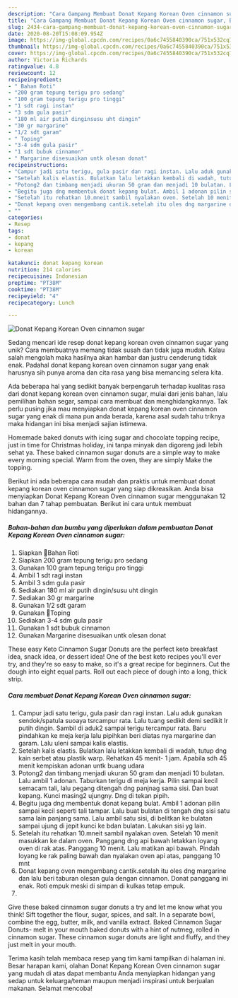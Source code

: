```yaml
---
description: "Cara Gampang Membuat Donat Kepang Korean Oven cinnamon sugar, Bisa Manjain Lidah"
title: "Cara Gampang Membuat Donat Kepang Korean Oven cinnamon sugar, Bisa Manjain Lidah"
slug: 2434-cara-gampang-membuat-donat-kepang-korean-oven-cinnamon-sugar-bisa-manjain-lidah
date: 2020-08-20T15:08:09.954Z
image: https://img-global.cpcdn.com/recipes/0a6c7455840390ca/751x532cq70/donat-kepang-korean-oven-cinnamon-sugar-foto-resep-utama.jpg
thumbnail: https://img-global.cpcdn.com/recipes/0a6c7455840390ca/751x532cq70/donat-kepang-korean-oven-cinnamon-sugar-foto-resep-utama.jpg
cover: https://img-global.cpcdn.com/recipes/0a6c7455840390ca/751x532cq70/donat-kepang-korean-oven-cinnamon-sugar-foto-resep-utama.jpg
author: Victoria Richards
ratingvalue: 4.8
reviewcount: 12
recipeingredient:
- " Bahan Roti"
- "200 gram tepung terigu pro sedang"
- "100 gram tepung terigu pro tinggi"
- "1 sdt ragi instan"
- "3 sdm gula pasir"
- "180 ml air putih dinginsusu uht dingin"
- "30 gr margarine"
- "1/2 sdt garam"
- " Toping"
- "3-4 sdm gula pasir"
- "1 sdt bubuk cinnamon"
- " Margarine disesuaikan untk olesan donat"
recipeinstructions:
- "Campur jadi satu terigu, gula pasir dan ragi instan. Lalu aduk gunakan sendok/spatula suoaya tsrcampur rata. Lalu tuang sedikit demi sedikit Ir putih dingin. Sambil di aduk2 sampai terigu tercampur rata. Baru pindahkan ke meja kerja lalu pipihkan beri diatas nya margarine dan garam. Lalu uleni sampai kalis elastis."
- "Setelah kalis elastis. Bulatkan lalu letakkan kembali di wadah, tutup dng kain serbet atau plastik warp. Rehatkan 45 menit- 1 jam. Apabila sdh 45 menit kempiskan adonan untk buang udara"
- "Potong2 dan timbang menjadi ukuran 50 gram dan menjadi 10 bulatan. Lalu ambil 1 adonan. Taburkan terigu di meja kerja. Pilin sampai kecil semacam tali, lalu pegang ditengah dng panjnag sama sisi. Dan buat kepang. Kunci masing2 ujungny. Dng di tekan pipih."
- "Begitu juga dng membentuk donat kepang bulat. Ambil 1 adonan pilin sampai kecil seperti tali tampar. Lalu buat bulatan di tengah dng sisi satu sama lain panjang sama. Lalu ambil satu sisi, di belitkan ke bulatan sampai ujung di jepit kunci ke bdan bulatan. Lakukan sisi yg lain."
- "Setelah itu rehatkan 10.mneit sambil nyalakan oven. Setelah 10 menit masukkan ke dalam oven. Panggang dng api bawah letakkan loyang oven di rak atas. Panggang 10 menit. Lalu matikan api bawah. Pindah loyang ke rak paling bawah dan nyalakan oven api atas, panggang 10 mnt"
- "Donat kepang oven mengembang cantik.setelah itu oles dng margarine dan lalu beri taburan olesan gula dengan cinnamon. Donat panggang ini enak. Roti empuk meski di simpan di kulkas tetap empuk."
- ""
categories:
- Resep
tags:
- donat
- kepang
- korean

katakunci: donat kepang korean 
nutrition: 214 calories
recipecuisine: Indonesian
preptime: "PT38M"
cooktime: "PT38M"
recipeyield: "4"
recipecategory: Lunch

---
```



![Donat Kepang Korean Oven cinnamon sugar](https://img-global.cpcdn.com/recipes/0a6c7455840390ca/751x532cq70/donat-kepang-korean-oven-cinnamon-sugar-foto-resep-utama.jpg)

Sedang mencari ide resep donat kepang korean oven cinnamon sugar yang unik? Cara membuatnya memang tidak susah dan tidak juga mudah. Kalau salah mengolah maka hasilnya akan hambar dan justru cenderung tidak enak. Padahal donat kepang korean oven cinnamon sugar yang enak harusnya sih punya aroma dan cita rasa yang bisa memancing selera kita.

Ada beberapa hal yang sedikit banyak berpengaruh terhadap kualitas rasa dari donat kepang korean oven cinnamon sugar, mulai dari jenis bahan, lalu pemilihan bahan segar, sampai cara membuat dan menghidangkannya. Tak perlu pusing jika mau menyiapkan donat kepang korean oven cinnamon sugar yang enak di mana pun anda berada, karena asal sudah tahu triknya maka hidangan ini bisa menjadi sajian istimewa.

Homemade baked donuts with icing sugar and chocolate topping recipe, just in time for Christmas holiday, ini tanpa minyak dan digoreng jadi lebih sehat ya. These baked cinnamon sugar donuts are a simple way to make every morning special. Warm from the oven, they are simply Make the topping.


Berikut ini ada beberapa cara mudah dan praktis untuk membuat donat kepang korean oven cinnamon sugar yang siap dikreasikan. Anda bisa menyiapkan Donat Kepang Korean Oven cinnamon sugar menggunakan 12 bahan dan 7 tahap pembuatan. Berikut ini cara untuk membuat hidangannya.

<!--inarticleads1-->

##### Bahan-bahan dan bumbu yang diperlukan dalam pembuatan Donat Kepang Korean Oven cinnamon sugar:

1. Siapkan  🌿Bahan Roti
1. Siapkan 200 gram tepung terigu pro sedang
1. Gunakan 100 gram tepung terigu pro tinggi
1. Ambil 1 sdt ragi instan
1. Ambil 3 sdm gula pasir
1. Sediakan 180 ml air putih dingin/susu uht dingin
1. Sediakan 30 gr margarine
1. Gunakan 1/2 sdt garam
1. Gunakan  🌿Toping
1. Sediakan 3-4 sdm gula pasir
1. Gunakan 1 sdt bubuk cinnamon
1. Gunakan  Margarine disesuaikan untk olesan donat


These easy Keto Cinnamon Sugar Donuts are the perfect keto breakfast idea, snack idea, or dessert idea! One of the best keto recipes you&#39;ll ever try, and they&#39;re so easy to make, so it&#39;s a great recipe for beginners. Cut the dough into eight equal parts. Roll out each piece of dough into a long, thick strip. 

<!--inarticleads2-->

##### Cara membuat Donat Kepang Korean Oven cinnamon sugar:

1. Campur jadi satu terigu, gula pasir dan ragi instan. Lalu aduk gunakan sendok/spatula suoaya tsrcampur rata. Lalu tuang sedikit demi sedikit Ir putih dingin. Sambil di aduk2 sampai terigu tercampur rata. Baru pindahkan ke meja kerja lalu pipihkan beri diatas nya margarine dan garam. Lalu uleni sampai kalis elastis.
1. Setelah kalis elastis. Bulatkan lalu letakkan kembali di wadah, tutup dng kain serbet atau plastik warp. Rehatkan 45 menit- 1 jam. Apabila sdh 45 menit kempiskan adonan untk buang udara
1. Potong2 dan timbang menjadi ukuran 50 gram dan menjadi 10 bulatan. Lalu ambil 1 adonan. Taburkan terigu di meja kerja. Pilin sampai kecil semacam tali, lalu pegang ditengah dng panjnag sama sisi. Dan buat kepang. Kunci masing2 ujungny. Dng di tekan pipih.
1. Begitu juga dng membentuk donat kepang bulat. Ambil 1 adonan pilin sampai kecil seperti tali tampar. Lalu buat bulatan di tengah dng sisi satu sama lain panjang sama. Lalu ambil satu sisi, di belitkan ke bulatan sampai ujung di jepit kunci ke bdan bulatan. Lakukan sisi yg lain.
1. Setelah itu rehatkan 10.mneit sambil nyalakan oven. Setelah 10 menit masukkan ke dalam oven. Panggang dng api bawah letakkan loyang oven di rak atas. Panggang 10 menit. Lalu matikan api bawah. Pindah loyang ke rak paling bawah dan nyalakan oven api atas, panggang 10 mnt
1. Donat kepang oven mengembang cantik.setelah itu oles dng margarine dan lalu beri taburan olesan gula dengan cinnamon. Donat panggang ini enak. Roti empuk meski di simpan di kulkas tetap empuk.
1. 


Give these baked cinnamon sugar donuts a try and let me know what you think! Sift together the flour, sugar, spices, and salt. In a separate bowl, combine the egg, butter, milk, and vanilla extract. Baked Cinnamon Sugar Donuts- melt in your mouth baked donuts with a hint of nutmeg, rolled in cinnamon sugar. These cinnamon sugar donuts are light and fluffy, and they just melt in your mouth. 

Terima kasih telah membaca resep yang tim kami tampilkan di halaman ini. Besar harapan kami, olahan Donat Kepang Korean Oven cinnamon sugar yang mudah di atas dapat membantu Anda menyiapkan hidangan yang sedap untuk keluarga/teman maupun menjadi inspirasi untuk berjualan makanan. Selamat mencoba!
